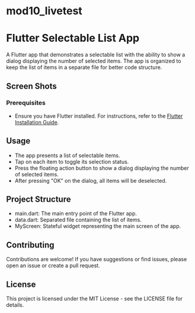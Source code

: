 # mod10_livetest

# Flutter Selectable List App

A Flutter app that demonstrates a selectable list with the ability to show a dialog displaying the number of selected items. The app is organized to keep the list of items in a separate file for better code structure.

## Screen Shots

### Prerequisites

- Ensure you have Flutter installed. For instructions, refer to the [Flutter Installation Guide](https://flutter.dev/docs/get-started/install).

## Usage
- The app presents a list of selectable items.
- Tap on each item to toggle its selection status.
- Press the floating action button to show a dialog displaying the number of selected items.
- After pressing "OK" on the dialog, all items will be deselected.

## Project Structure
- main.dart: The main entry point of the Flutter app.
- data.dart: Separated file containing the list of items.
- MyScreen: Stateful widget representing the main screen of the app.

## Contributing
Contributions are welcome! If you have suggestions or find issues, please open an issue or create a pull request.

## License
This project is licensed under the MIT License - see the LICENSE file for details.